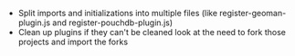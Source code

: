 
- Split imports and initializations into multiple files (like register-geoman-plugin.js and register-pouchdb-plugin.js)
- Clean up plugins if they can't be cleaned look at the need to fork those projects and import the forks